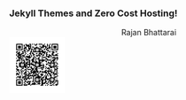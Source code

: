 ---
---

### Jekyll Themes and Zero Cost Hosting!

<center> Rajan Bhattarai </center>
<img src="/images/frame.png" height="20%" width="20%" alt="QR code">
